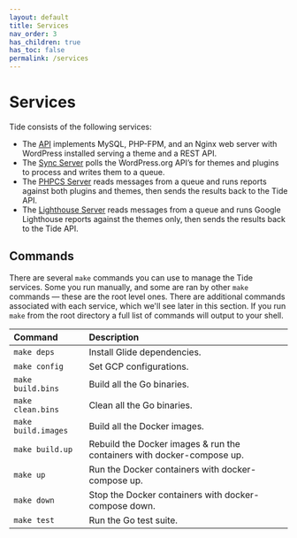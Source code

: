 ```yaml
---
layout: default
title: Services
nav_order: 3
has_children: true
has_toc: false
permalink: /services
---
```


# Services

Tide consists of the following services:

* The [API](api.md) implements MySQL, PHP-FPM, and an Nginx web server with WordPress installed 
serving a theme and a REST API.
* The [Sync Server](sync-server.md) polls the WordPress.org API’s for themes and plugins to process and writes them to a queue.
* The [PHPCS Server](phpcs-server.md) reads messages from a queue and runs reports against both plugins and themes, then sends the results back to the Tide API.
* The [Lighthouse Server](lighthouse-server.md) reads messages from a queue and runs Google Lighthouse reports against the themes only, then sends the results back to the Tide API.

## Commands

There are several `make` commands you can use to manage the Tide services. Some you run manually, and some are ran by other `make` commands — these are the root level ones. There are additional commands associated with each service, which we'll see later in this section. If you run `make` from the root directory a full list of commands will output to your shell.

| Command | Description |
| :--- | :--- |
| `make deps` | Install Glide dependencies. |
| `make config` | Set GCP configurations. |
| `make build.bins` | Build all the Go binaries. |
| `make clean.bins` | Clean all the Go binaries. |
| `make build.images` | Build all the Docker images. |
| `make build.up` | Rebuild the Docker images & run the containers with docker-compose up. |
| `make up` | Run the Docker containers with docker-compose up. |
| `make down` | Stop the Docker containers with docker-compose down. |
| `make test` | Run the Go test suite. |
